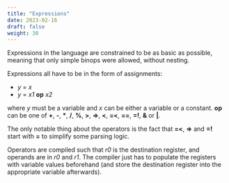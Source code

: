 ```yaml
---
title: "Expressions"
date: 2023-02-16
draft: false
weight: 30
---
```


Expressions in the language are constrained to be as basic as possible, meaning that only simple binops were allowed, without nesting.

Expressions all have to be in the form of assignments:
- *y* = *x*
- *y* = *x1* **op** *x2*

where *y* must be a variable and *x* can be either a variable or a constant. **op** can be one of **+**, **-**, **\***, **/**, **%**, **>**, **=>**, **<**, **=<**, **==**, **=!**, **&** or **|**.

The only notable thing about the operators is the fact that **=<**, **=>** and **=!** start with **=** to simplify some parsing logic.

Operators are compiled such that *r0* is the destination register, and operands are in *r0* and *r1*. The compiler just has to populate the registers with variable values beforehand (and store the destination register into the appropriate variable afterwards).